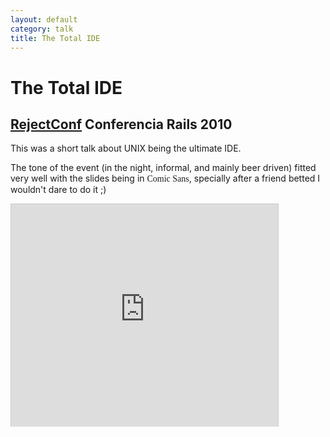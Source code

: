 ```yaml
---
layout: default
category: talk
title: The Total IDE
---
```


# The Total IDE
## [RejectConf](https://rejectconf.jottit.com/) Conferencia Rails 2010

This was a short talk about UNIX being the ultimate IDE.

The tone of the event (in the night, informal, and mainly beer driven) fitted very well with the slides being in <span style='font-family: "Comic Sans MS"'>Comic Sans</span>, specially after a friend betted I wouldn't dare to do it ;)

<iframe src="http://www.slideshare.net/slideshow/embed_code/5695800" width="427" height="356" frameborder="0" marginwidth="0" marginheight="0" scrolling="no" style="border:1px solid #CCC;border-width:1px 1px 0;margin-bottom:5px" allowfullscreen webkitallowfullscreen mozallowfullscreen> </iframe>